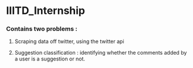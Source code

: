 # IIITD_Internship
### Contains two problems : 

1. Scraping data off twitter, using the twitter api

2. Suggestion classification : identifying whether the comments added by a user is a suggestion or not.

